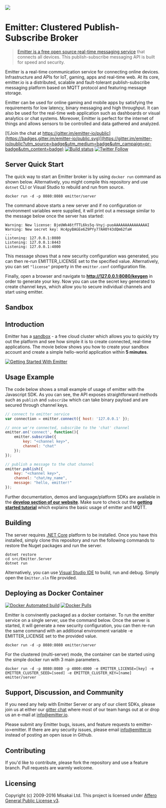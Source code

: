 ![](https://s3.amazonaws.com/cdn.misakai.com/www-emitter/logo/emitter_logo_blue.png)

# Emitter: Clustered Publish-Subscribe Broker
> [Emitter is a free open source real-time messaging service](https://emitter.io) that connects all devices. This publish-subscribe messaging API is built for speed and security.

Emitter is a real-time communication service for connecting online devices. Infrastructure and APIs for IoT, gaming, apps and real-time web. At its core, emitter.io is a distributed, scalable and fault-tolerant publish-subscribe messaging platform based on MQTT protocol and featuring message storage.

Emitter can be used for online gaming and mobile apps by satisfying the requirements for low latency, binary messaging and high throughput. It can also be used for the real-time web application such as dashboards or visual analytics or chat systems. Moreover, Emitter is perfect for the internet of things and allows sensors to be controlled and data gathered and analyzed.

[![Join the chat at https://gitter.im/emitter-io/public](https://badges.gitter.im/emitter-io/public.svg)](https://gitter.im/emitter-io/public?utm_source=badge&utm_medium=badge&utm_campaign=pr-badge&utm_content=badge) 
[![Build status](https://ci.appveyor.com/api/projects/status/6im4291ao9i664ix?svg=true)](https://ci.appveyor.com/project/Kelindar/emitter)
[![Twitter Follow](https://img.shields.io/twitter/follow/emitter_io.svg?style=social&label=Follow)](https://twitter.com/emitter_io)

## Server Quick Start

The quick way to start an Emitter broker is by using `docker run` command as shown below. Alternatively, you might compile this repository and use `dotnet` CLI or Visual Studio to rebuild and run from source. 

```shell
docker run -d -p 8080:8080 emitter/server
```
The command above starts a new server and if no configuration or environment variables were supplied, it will print out a message similar to the message below once the server has started:

```shell
Warning: New license: BjeUWk46tfTTL6ks5q-Vnyj-puoAAAAAAAAAAAAAAAI
Warning: New secret key: Hc4pyBAGEe6Z9PYy77AH0Y43dQm62faH
...
Listening: 127.0.0.1:8080
Listening: 127.0.0.1:8443
Listening: 127.0.0.1:4000
```

This message shows that a new security configuration was generated, you can then re-run EMITTER_LICENSE set to the specified value. Alternatively, you can set `"license"` property in the `emitter.conf` configuration file.

Finally, open a browser and navigate to **<http://127.0.0.1:8080/keygen>** in order to generate your key. Now you can use the secret key generated to create channel keys, which allow you to secure individual channels and start using emitter.

## Sandbox

## Introduction
Emitter has a [sandbox](https://emitter.io/login) - a free cloud cluster which allows you to quickly try out the platform and see how simple it is to create connected, real-time applications. The movie below shows you how to create your sandbox account and create a simple hello-world application within **5 minutes**.

[![Getting Started With Emitter](https://s3-eu-west-1.amazonaws.com/emitter.io/content/img/wiki/thumb1.png)](https://www.youtube.com/watch?v=WyPMeIgfxSM "Getting Started With Emitter")


## Usage Example

The code below shows a small example of usage of emitter with the Javascript SDK. As you can see, the API exposes straightforward methods such as `publish` and `subscribe` which can take binary payload and are secured through channel keys.

```javascript
// connect to emitter service
var connection = emitter.connect({ host: '127.0.0.1' });

// once we're connected, subscribe to the 'chat' channel
emitter.on('connect', function(){
    emitter.subscribe({
        key: "<channel key>",
        channel: "chat"
    });
});

// publish a message to the chat channel
emitter.publish({
    key: "<channel key>",
    channel: "chat/my_name",
    message: "hello, emitter!"
});
```

Further documentation, demos and language/platform SDKs are available in the [**develop section of our website**](https://emitter.io/develop). Make sure to check out the [**getting started tutorial**](https://emitter.io/develop/getting-started) which explains the basic usage of emitter and MQTT.

## Building

The server requires [.NET Core](https://www.microsoft.com/net/core) platform to be installed. Once you have this installed, simply clone this repository and run the following commands to restore the Nuget packages and run the server.

```shell
dotnet restore
cd src/Emitter.Server
dotnet run
```
Alternatively, you can use [Visual Studio IDE](https://www.visualstudio.com/) to build, run and debug. Simply open the `Emitter.sln` file provided.

## Deploying as Docker Container

[![Docker Automated build](https://img.shields.io/docker/automated/emitter/server.svg)](https://hub.docker.com/r/emitter/server/)
[![Docker Pulls](https://img.shields.io/docker/pulls/emitter/server.svg)](https://hub.docker.com/r/emitter/server/)

Emitter is convinently packaged as a docker container. To run the emitter service on a single server, use the command below. Once the server is started, it will generate a new security configuration, you can then re-run the same command with an additional environment variable -e EMITTER_LICENSE set to the provided value.

```shell
docker run -d -p 8080:8080 emitter/server
```
For the clustered (multi-server) mode, the container can be started using the simple docker run with 3 main parameters.

```shell
docker run -d -p 8080:8080 -p 4000:4000 -e EMITTER_LICENSE=[key] -e EMITTER_CLUSTER_SEED=[seed] -e EMITTER_CLUSTER_KEY=[name] emitter/server
```

## Support, Discussion, and Community

If you need any help with Emitter Server or any of our client SDKs, please join us at either our [gitter chat](https://gitter.im/emitter-io/public) where most of our team hangs out at or drop us an e-mail at <info@emitter.io>.

Please submit any Emitter bugs, issues, and feature requests to emitter-io>emitter. If there are any security issues, please email info@emitter.io instead of posting an open issue in Github.


## Contributing

If you'd like to contribute, please fork the repository and use a feature branch. Pull requests are warmly welcome.

## Licensing

Copyright (c) 2009-2016 Misakai Ltd. This project is licensed under [Affero General Public License v3](https://github.com/emitter-io/emitter/blob/master/LICENSE).
